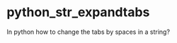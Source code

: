 python_str_expandtabs
=====================

In python how to change the tabs by spaces in a string?
